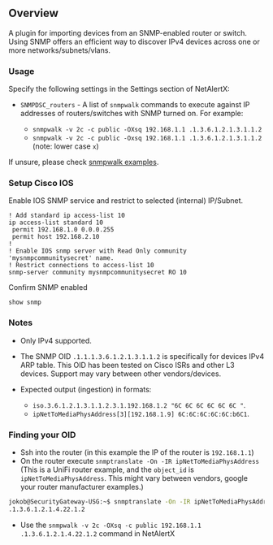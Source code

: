 ## Overview

A plugin for importing devices from an SNMP-enabled router or switch. Using SNMP offers an efficient way to discover IPv4 devices across one or more networks/subnets/vlans.

### Usage

Specify the following settings in the Settings section of NetAlertX:

- `SNMPDSC_routers` - A list of `snmpwalk` commands to execute against IP addresses of routers/switches with SNMP turned on. For example: 

  - `snmpwalk -v 2c -c public -OXsq 192.168.1.1 .1.3.6.1.2.1.3.1.1.2`
  - `snmpwalk -v 2c -c public -Oxsq 192.168.1.1 .1.3.6.1.2.1.3.1.1.2` (note: lower case `x`)


If unsure, please check [snmpwalk examples](https://www.comparitech.com/net-admin/snmpwalk-examples-windows-linux/).

### Setup Cisco IOS

Enable IOS SNMP service and restrict to selected (internal) IP/Subnet.

````
! Add standard ip access-list 10
ip access-list standard 10
 permit 192.168.1.0 0.0.0.255
 permit host 192.168.2.10
!
! Enable IOS snmp server with Read Only community 'mysnmpcommunitysecret' name.
! Restrict connections to access-list 10
snmp-server community mysnmpcommunitysecret RO 10
````

Confirm SNMP enabled
````
show snmp
````

### Notes

- Only IPv4 supported.
- The SNMP OID `.1.1.1.3.6.1.2.1.3.1.1.2` is specifically for devices IPv4 ARP table. This OID has been tested on Cisco ISRs and other L3 devices. Support may vary between other vendors/devices.
- Expected output (ingestion) in formats:

  - `iso.3.6.1.2.1.3.1.1.2.3.1.192.168.1.2 "6C 6C 6C 6C 6C 6C "`.
  - `ipNetToMediaPhysAddress[3][192.168.1.9] 6C:6C:6C:6C:6C:b6C1`.


### Finding your OID

- Ssh into the router (in this example the IP of the router is `192.168.1.1`)
- On the router execute `snmptranslate -On -IR ipNetToMediaPhysAddress` (This is a UniFi router example, and the `object_id` is `ipNetToMediaPhysAddress`. This might vary between vendors, google your router manufacturer examples.)

```bash
jokob@SecurityGateway-USG:~$ snmptranslate -On -IR ipNetToMediaPhysAddress
.1.3.6.1.2.1.4.22.1.2
```

- Use the `snmpwalk -v 2c -OXsq -c public 192.168.1.1 .1.3.6.1.2.1.4.22.1.2` command in NetAlertX



